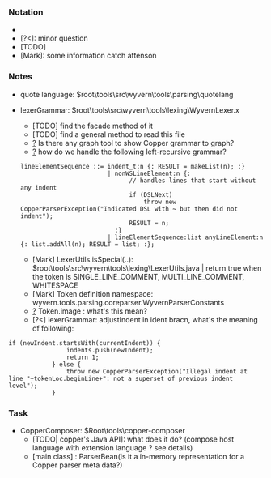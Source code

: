 ### Notation
* [?]: question
* [?<]: minor question
* [TODO]
* [Mark]: some information catch attenson


### Notes
* quote language: $root\tools\src\wyvern\tools\parsing\quotelang



* lexerGrammar: $root\tools\src\wyvern\tools\lexing\WyvernLexer.x
  * [TODO] find the facade method of it
  * [TODO] find a general method to read this file
  * [?] Is there any graph tool to show Copper grammar to graph?
  * [?] how do we handle the following left-recursive grammar?
  ```
  lineElementSequence ::= indent_t:n {: RESULT = makeList(n); :}
	                      | nonWSLineElement:n {:
	                            // handles lines that start without any indent
								if (DSLNext)
									throw new CopperParserException("Indicated DSL with ~ but then did not indent");
	                      		RESULT = n;
	                        :}
	                      | lineElementSequence:list anyLineElement:n {: list.addAll(n); RESULT = list; :};
  ```
  * [Mark] LexerUtils.isSpecial(..): $root\tools\src\wyvern\tools\lexing\LexerUtils.java  | return true when the token is SINGLE_LINE_COMMENT, MULTI_LINE_COMMENT, WHITESPACE
  * [Mark] Token definition namespace: wyvern.tools.parsing.coreparser.WyvernParserConstants
  * [?] Token.image : what's this mean?
  * [?<] lexerGrammar: adjustIndent in ident bracn, what's the meaning of following:
```
if (newIndent.startsWith(currentIndent)) {
				indents.push(newIndent);
				return 1;
			} else {
				throw new CopperParserException("Illegal indent at line "+tokenLoc.beginLine+": not a superset of previous indent level");
			}
```
  
### Task
* CopperComposer: $Root\tools\copper-composer
  * [TODO| copper's Java API]: what does it do? (compose host language with extension language ? see details)
  * [main class] : ParserBean(is it a in-memory representation for a Copper parser meta data?)

